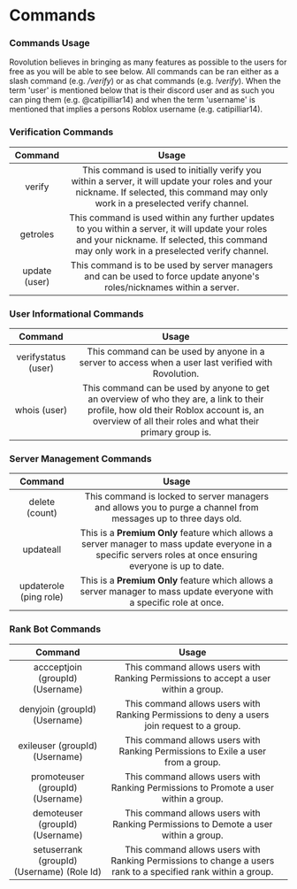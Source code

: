 # Commands

### Commands Usage

Rovolution believes in bringing as many features as possible to the users for free as you will be able to see below. All commands can be ran either as a slash command (e.g. _/verify_) or as chat commands (e.g. _!verify_). When the term 'user' is mentioned below that is their discord user and as such you can ping them (e.g. @catipilliar14) and when the term 'username' is mentioned that implies a persons Roblox username (e.g. catipilliar14).

### Verification Commands

|    Command    |                                                                                              Usage                                                                                              |   |
| :-----------: | :---------------------------------------------------------------------------------------------------------------------------------------------------------------------------------------------: | - |
|     verify    |      This command is used to initially verify you within a server, it will update your roles and your nickname. If selected, this command may only work in a preselected  verify channel.       |   |
|    getroles   | This command is used within any further updates to you within a server, it will update your roles and your nickname. If selected, this command may only work in a preselected  verify channel.  |   |
| update (user) |                                     This command is to be used by server managers and can be used to force update anyone's roles/nicknames within a server.                                     |   |

### User Informational Commands

|       Command       |                                                                                               Usage                                                                                               |   |
| :-----------------: | :-----------------------------------------------------------------------------------------------------------------------------------------------------------------------------------------------: | - |
| verifystatus (user) |                                                This command can be used by anyone in a server to access when a user last verified with Rovolution.                                                |   |
|     whois (user)    | This command can be used by anyone to get an overview of who they are, a link to their profile, how old their Roblox account is, an overview of all their roles and what their primary group is.  |   |

### Server Management Commands

|         Command        |                                                                              Usage                                                                             |   |
| :--------------------: | :------------------------------------------------------------------------------------------------------------------------------------------------------------: | - |
|     delete (count)     |                         This command is locked to server managers and allows you to purge a channel from messages up to three days old.                        |   |
|        updateall       | This is a **Premium Only** feature which allows a server manager to mass update everyone in a specific servers roles at once ensuring everyone is up to date.  |   |
| updaterole (ping role) |                     This is a **Premium Only** feature which allows a server manager to mass update everyone with a specific role at once.                     |   |

### Rank Bot Commands

|                   Command                  |                                                      Usage                                                     |   |
| :----------------------------------------: | :------------------------------------------------------------------------------------------------------------: | - |
|      accceptjoin (groupId) (Username)      |               This command allows users with Ranking Permissions to accept a user within a group.              |   |
|        denyjoin (groupId) (Username)       |           This command allows users with Ranking Permissions to deny a users join request to a group.          |   |
|       exileuser (groupId) (Username)       |                This command allows users with Ranking Permissions to Exile a user from a group.                |   |
|      promoteuser (groupId) (Username)      |              This command allows users with Ranking Permissions to Promote a user within a group.              |   |
|       demoteuser (groupId) (Username)      |               This command allows users with Ranking Permissions to Demote a user within a group.              |   |
| setuserrank (groupId) (Username) (Role Id) | This command allows users with Ranking Permissions to change a users rank to a specified rank within a group.  |   |

